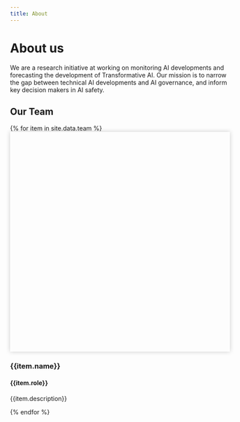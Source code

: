 ```yaml
---
title: About
---
```


<head>
  <style>
    .team-grid {
      grid-column-gap: 20px;
      grid-template-columns: repeat(3, 1fr);
    }

    @media (max-width: 800px) {
      .team-grid { grid-template-columns: repeat(2, 1fr); }
    }

    @media (max-width: 500px) {
      .team-grid { grid-template-columns: repeat(1, 1fr); }
    }

		.mug {
      padding-top: 100%;
      margin-bottom: 10px;
      box-shadow: 0 0 10px 0 rgb(0 0 0 / 20%);
      background-size: cover;
      background-position: center;
    }

    .member-name {
      margin-bottom: 2px;
    }

    /* Helps focusing the attention when jumping to the miniprofile of a member */
    :target {
      border: 1px solid #bb8888;
      border-radius: 1px;
      background-color: #bb888833;
    }
  </style>
</head>

# About us
We are a research initiative at working on monitoring AI developments and forecasting the development of Transformative AI. Our mission is to narrow the gap between technical AI developments and AI governance, and inform key decision makers in AI safety.

## Our Team

<div class="collection-grid team-grid">
  {% for item in site.data.team %}
  <div class="member" id="{{item.id}}">
    <div class="mug" style="background-image: url('{{item.id | prepend: '/assets/images/team/' | append: '.jpg' | relative_url }}')"></div>
    <h3 class="member-name">{{item.name}}</h3>
    <h4 class="member-role">{{item.role}}</h4>
    <p class="member-description">{{item.description}}</p>
  </div>
  {% endfor %}
</div>

